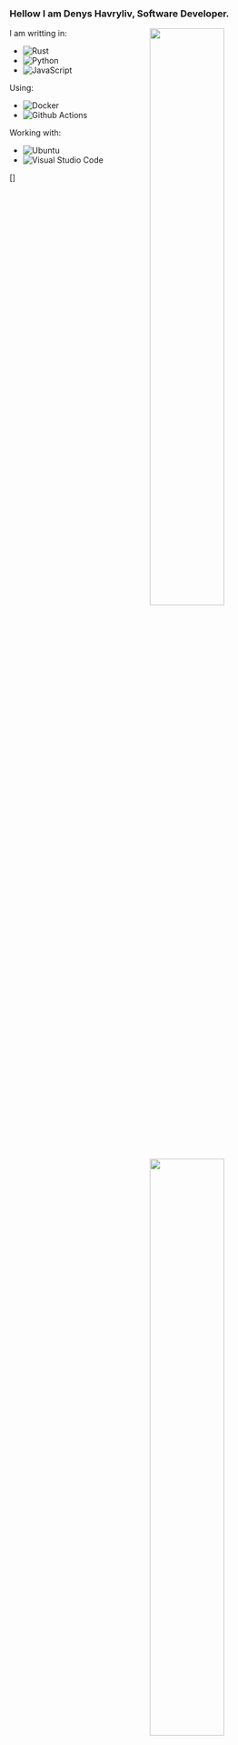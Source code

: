 ### Hellow I am Denys Havryliv, Software Developer.

[<img align="right" width="51%" src="https://github-readme-stats.vercel.app/api?username=HavrylivDenys&show_icons=true&icon_color=CE1D2D&text_color=718096&bg_color=ffffff&hide_title=true" />](https://metrics.lecoq.io/imp2002?template=classic)

I am writting in: 
* ![Rust](https://img.shields.io/badge/Rust-000000?style=for-the-badge&logo=rust&logoColor=white)
* ![Python](https://img.shields.io/badge/Python-14354C?style=for-the-badge&logo=python&logoColor=white)
* ![JavaScript](	https://img.shields.io/badge/JavaScript-F7DF1E?style=for-the-badge&logo=javascript&logoColor=black)

Using: 
* ![Docker](https://img.shields.io/badge/-Docker-2C2255?style=for-the-badge&logo=docker)
* ![Github Actions](http://img.shields.io/badge/-Github%20Actions-2088FF?style=for-the-badge&logo=github-actions&logoColor=ffffff)

Working with:
* ![Ubuntu](https://img.shields.io/badge/Ubuntu-E95420?style=for-the-badge&logo=ubuntu&logoColor=white)
* ![Visual Studio Code](https://img.shields.io/badge/Visual%20Studio%20Code-0078d7.svg?style=for-the-badge&logo=visual-studio-code&logoColor=white)

[<img align="right" width="51%" src="https://github-readme-stats.vercel.app/api/top-langs/?username=HavrylivDenys&layout=compact" />]
